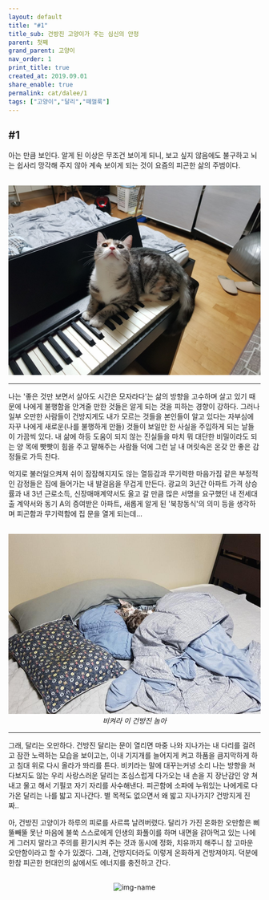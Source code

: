 ```yaml
---
layout: default
title: "#1"
title_sub: 건방진 고양이가 주는 심신의 안정
parent: 첫째
grand_parent: 고양이
nav_order: 1
print_title: true
created_at: 2019.09.01
share_enable: true
permalink: cat/dalee/1
tags: ["고양이","달리","떼껄룩"]
---
```


## #1

아는 만큼 보인다. 알게 된 이상은 무조건 보이게 되니, 보고 싶지 않음에도 불구하고 뇌는 쉽사리 망각해 주지 않아 계속 보이게 되는 것이 요즘의 피곤한 삶의 주범이다.

<p align="center">
  <br><img alt="img-name" src="/assets/images/cats/dalee_2.jpeg" class="content-image-1"><br>
</p>

---

나는 '좋은 것만 보면서 살아도 시간은 모자라다'는 삶의 방향을 고수하며 살고 있기 때문에 나에게 불행함을 안겨줄 만한 것들은 알게 되는 것을 피하는 경향이 강하다. 그러나 일부 오만한 사람들이 건방지게도 내가 모르는 것들을 본인들이 알고 있다는 자부심에 자꾸 나에게 새로운(나를 불행하게 만들) 것들이 보일만 한 사실을 주입하게 되는 날들이 가끔씩 있다. 내 삶에 하등 도움이 되지 않는 진실들을 마치 뭐 대단한 비밀이라도 되는 양 목에 빳빳이 힘을 주고 말해주는 사람들 덕에 그런 날 내 머릿속은 온갖 안 좋은 감정들로 가득 찬다.

억지로 불러일으켜져 쉬이 잠잠해지지도 않는 열등감과 무기력한 마음가짐 같은 부정적인 감정들은 집에 들어가는 내 발걸음을 무겁게 만든다. 광교의 3년간 아파트 가격 상승률과 내 3년 근로소득, 신장매매계약서도 울고 갈 만큼 많은 서명을 요구했던 내 전세대출 계약서와 동기 A의 증여받은 아파트, 새롭게 알게 된 '북창동식'의 의미 등을 생각하며 피곤함과 무기력함에 집 문을 열게 되는데...
<p align="center">
  <br><img alt="img-name" src="/assets/images/cats/dalee_2_1.png" class="content-image-1"><br>
  <em>비켜라 이 건방진 놈아</em><br>
</p>

---

그래, 달리는 오만하다. 건방진 달리는 문이 열리면 마중 나와 지나가는 내 다리를 걸려고 잠깐 노력하는 모습을 보이고는, 이내 기지개를 늘어지게 켜고 하품을 큼지막하게 하고 침대 위로 다시 올라가 똬리를 튼다. 비키라는 말에 대꾸는커녕 소리 나는 방향을 쳐다보지도 않는 우리 사랑스러운 달리는 조심스럽게 다가오는 내 손을 지 장난감인 양 쳐내고 물고 해서 기필코 자기 자리를 사수해낸다. 피곤함에 소파에 누워있는 나에게로 다가온 달리는 나를 밟고 지나간다. 별 목적도 없으면서 왜 밟고 지나가지? 건방지게 진짜..

아, 건방진 고양이가 하루의 피로를 사르륵 날려버렸다. 달리가 가진 온화한 오만함은 삐뚤빼뚤 못난 마음에 불쑥 스스로에게 인생의 화풀이를 하며 내면을 갉아먹고 있는 나에게 그러지 말라고 주의를 환기시켜 주는 것과 동시에 정화, 치유까지 해주니 참 고마운 오만함이라고 할 수가 있겠다. 그래, 건방지더라도 이렇게 온화하게 건방져야지. 덕분에 한참 피곤한 현대인의 삶에서도 에너지를 충전하고 간다.

<p align="center">
  <br><img alt="img-name" src="/assets/images/cats/dalee_2_2.gif" class="content-image-1"><br>
</p>
